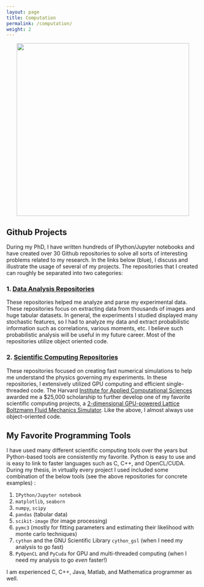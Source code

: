 ```yaml
---
layout: page
title: Computation
permalink: /computation/
weight: 2
---
```


<p align="center">
<img src="../images/resized/mutational_meltdown.png" width="450">
</p>


## Github Projects

During my PhD, I have written hundreds of IPython/Jupyter notebooks and have created over 30 Github repositories to solve all sorts of interesting problems related to my research. In the links below (blue), I discuss and illustrate the usage of several of my projects. The repositories that I created can roughly be separated into two categories:

### 1. [Data Analysis Repositories](./data_analysis) 

These repositories helped me analyze and parse my experimental data. These repositories focus on extracting data from thousands of images and huge tabular datasets. In general, the experiments I studied displayed many stochastic features, so I had to analyze my data and extract probabilistic information such as correlations, various moments, etc. I believe such probabilistic analysis will be useful in my future career. Most of the repositories utilize object oriented code.

### 2. [Scientific Computing Repositories](./scientific_computing)

These repositories focused on creating fast numerical simulations to help me understand the physics governing my experiments. In these repositories, I extensively utilized GPU computing and efficient single-threaded code. The Harvard [Institute for Applied Computational Sciences](https://iacs.seas.harvard.edu/) awarded me a $25,000 scholarship to further develop one of my favorite scientific computing projects, a [2-dimensional GPU-powered Lattice Boltzmann Fluid Mechanics Simulator](./scientific_computing). Like the above, I almost always use object-oriented code.

## My Favorite Programming Tools

I have used many different scientific computing tools over the years but Python-based tools are consistently my favorite. Python is easy to use and is easy to link to faster languages such as C, C++, and OpenCL/CUDA. During my thesis, in virtually every project I used included some combination of the below tools (see the above repositories for concrete examples) :

1. `IPython/Jupyter notebook`
1. `matplotlib`, `seaborn`
1. `numpy`, `scipy`
1. `pandas` (tabular data)
1. `scikit-image` (for image processing)
1. `pymc3` (mostly for fitting parameters and estimating their likelihood with monte carlo techniques)
1. `cython` and the GNU Scientific Library `cython_gsl`  (when I need my analysis to go fast)
1. `PyOpenCL` and `PyCuda` for GPU and multi-threaded computing (when I need my analysis to go *even* faster!)

I am experienced C, C++, Java, Matlab, and Mathematica programmer as well.
